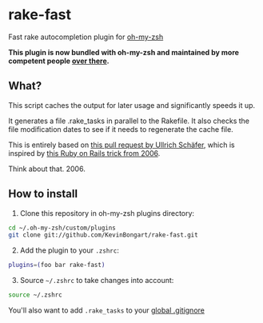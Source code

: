# rake-fast

Fast rake autocompletion plugin for [oh-my-zsh](https://github.com/robbyrussell/oh-my-zsh)

**This plugin is now bundled with oh-my-zsh and maintained by more competent people [over there](https://github.com/robbyrussell/oh-my-zsh/tree/master/plugins/rake-fast).**

## What?

This script caches the output for later usage and significantly speeds it up.

It generates a file .rake_tasks in parallel to the Rakefile. It also checks the file modification dates to see if it needs to regenerate the cache file.

This is entirely based on [this pull request by Ullrich Schäfer](https://github.com/robb/.dotfiles/pull/10/), which is inspired by [this Ruby on Rails trick from 2006](http://weblog.rubyonrails.org/2006/3/9/fast-rake-task-completion-for-zsh/).

Think about that. 2006.

## How to install

1. Clone this repository in oh-my-zsh plugins directory:

  ```bash
  cd ~/.oh-my-zsh/custom/plugins
  git clone git://github.com/KevinBongart/rake-fast.git
  ```

2. Add the plugin to your `.zshrc`:

  ```bash
  plugins=(foo bar rake-fast)
  ```

3. Source `~/.zshrc` to take changes into account:

  ```bash
  source ~/.zshrc
  ```

You'll also want to add `.rake_tasks` to your [global .gitignore](https://help.github.com/articles/ignoring-files#global-gitignore)
